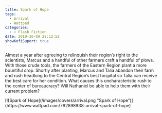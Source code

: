 ```yaml
---
title: Spark of Hope
tags:
  - Arrival
  - Wattpad
categories:
  - - Flash Fiction
date: 2019-10-09 22:12:52
showKofiSuport: true
---
```


Almost a year after agreeing to relinquish their region’s right to the scientists, Marcus and a handful of other farmers craft a handful of plows. With those crude tools, the farmers of the Eastern Region plant a more bountiful crop. Shortly after planting, Marcus and Talia abandon their farm and rush headlong to the Central Region’s best hospital so Talia can receive the best care for her condition.<!-- more --> What causes this uncharacteristic rush to the center of bureaucracy? Will Nathaniel be able to help them with their current problem?

<div class="center">[![Spark of Hope](/images/covers/arrival.png "Spark of Hope")](https://www.wattpad.com/792898838-arrival-spark-of-hope)</div>